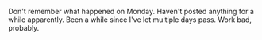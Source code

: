 Don't remember what happened on Monday. Haven't posted anything for a while apparently. Been a while since I've let multiple days pass. Work bad, probably.
